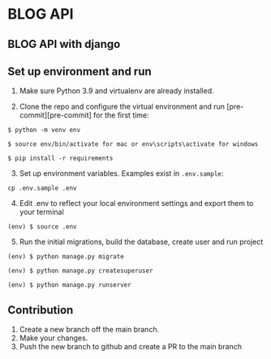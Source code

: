 # BLOG API

## BLOG API with django

## Set up environment and run

1. Make sure Python 3.9 and virtualenv are already installed.

2. Clone the repo and configure the virtual environment and run [pre-commit][pre-commit] for the first time:

`$ python -m venv env`

`$ source env/bin/activate for mac or env\scripts\activate for windows`

`$ pip install -r requirements`


3. Set up environment variables. Examples exist in `.env.sample`:

`cp .env.sample .env`

4. Edit .env to reflect your local environment settings and export them to your terminal

`(env) $ source .env `

5. Run the initial migrations, build the database, create user and run project

`(env) $ python manage.py migrate`

`(env) $ python manage.py createsuperuser`

`(env) $ python manage.py runserver`

## Contribution
1. Create a new branch off the main branch.
2. Make your changes.
3. Push the new branch to github and create a PR to the main branch
